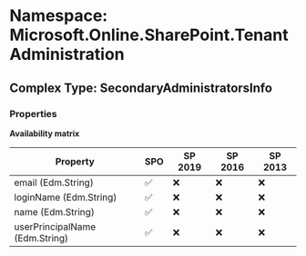 # Namespace: Microsoft.Online.SharePoint.TenantAdministration

## Complex Type: SecondaryAdministratorsInfo

### Properties

**Availability matrix**

Property | SPO | SP 2019 | SP 2016 | SP 2013
----------|-----|---------|---------|--------
email (Edm.String) | ✅ | ❌ | ❌ | ❌
loginName (Edm.String) | ✅ | ❌ | ❌ | ❌
name (Edm.String) | ✅ | ❌ | ❌ | ❌
userPrincipalName (Edm.String) | ✅ | ❌ | ❌ | ❌
